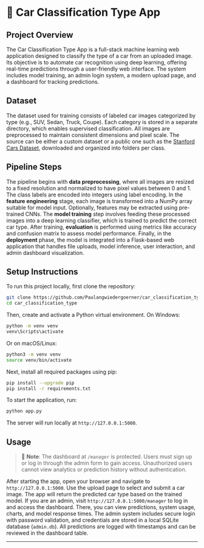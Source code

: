# 🚗 Car Classification Type App

## Project Overview

The Car Classification Type App is a full-stack machine learning web application designed to classify the type of a car from an uploaded image. Its objective is to automate car recognition using deep learning, offering real-time predictions through a user-friendly web interface. The system includes model training, an admin login system, a modern upload page, and a dashboard for tracking predictions.

## Dataset

The dataset used for training consists of labeled car images categorized by type (e.g., SUV, Sedan, Truck, Coupe). Each category is stored in a separate directory, which enables supervised classification. All images are preprocessed to maintain consistent dimensions and pixel scale. The source can be either a custom dataset or a public one such as the [Stanford Cars Dataset](https://ai.stanford.edu/~jkrause/cars/car_dataset.html), downloaded and organized into folders per class.

## Pipeline Steps

The pipeline begins with **data preprocessing**, where all images are resized to a fixed resolution and normalized to have pixel values between 0 and 1. The class labels are encoded into integers using label encoding. In the **feature engineering** stage, each image is transformed into a NumPy array suitable for model input. Optionally, features may be extracted using pre-trained CNNs. The **model training** step involves feeding these processed images into a deep learning classifier, which is trained to predict the correct car type. After training, **evaluation** is performed using metrics like accuracy and confusion matrix to assess model performance. Finally, in the **deployment** phase, the model is integrated into a Flask-based web application that handles file uploads, model inference, user interaction, and admin dashboard visualization.

## Setup Instructions

To run this project locally, first clone the repository:

```bash
git clone https://github.com/Paulangwiedergoerner/car_classification_type.git
cd car_classification_type
```

Then, create and activate a Python virtual environment. On Windows:

```bash
python -m venv venv
venv\Scripts\activate
```

Or on macOS/Linux:

```bash
python3 -m venv venv
source venv/bin/activate
```

Next, install all required packages using pip:

```bash
pip install --upgrade pip
pip install -r requirements.txt
```

To start the application, run:

```bash
python app.py
```

The server will run locally at `http://127.0.0.1:5000`.

## Usage

> 🔐 **Note**: The dashboard at `/manager` is protected. Users must sign up or log in through the admin form to gain access.
> Unauthorized users cannot view analytics or prediction history without authentication.


After starting the app, open your browser and navigate to `http://127.0.0.1:5000`. Use the upload page to select and submit a car image. The app will return the predicted car type based on the trained model. If you are an admin, visit `http://127.0.0.1:5000/manager` to log in and access the dashboard. There, you can view predictions, system usage, charts, and model response times. The admin system includes secure login with password validation, and credentials are stored in a local SQLite database (`admin.db`). All predictions are logged with timestamps and can be reviewed in the dashboard table.

---
